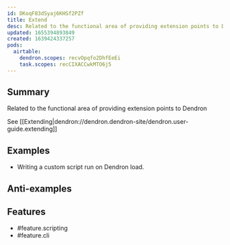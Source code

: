 ```yaml
---
id: DKoqF83dSyaj6KHSf2PZf
title: Extend
desc: Related to the functional area of providing extension points to Dendron
updated: 1655394893849
created: 1639424337257
pods:
  airtable:
    dendron.scopes: recvOpqfo2DhfEeEi
    task.scopes: recCIXACCwkMTO6j5
---
```


## Summary

Related to the functional area of providing extension points to Dendron

See [[Extending|dendron://dendron.dendron-site/dendron.user-guide.extending]]

## Examples
- Writing a custom script run on Dendron load. 

## Anti-examples

## Features
- #feature.scripting
- #feature.cli

